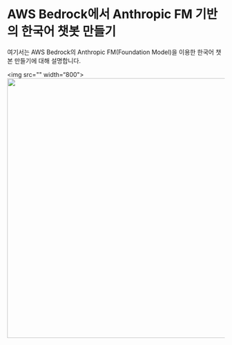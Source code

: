 # AWS Bedrock에서 Anthropic FM 기반의 한국어 챗봇 만들기

여기서는 AWS Bedrock의 Anthropic FM(Foundation Model)을 이용한 한국어 챗본 만들기에 대해 설명합니다.

<img src="" width=“800">
<img src="https://github.com/kyopark2014/chatbot-based-on-bedrock-anthropic/assets/52392004/35ed20e3-60ba-4705-9cc2-201339b72fb8" width="600">
